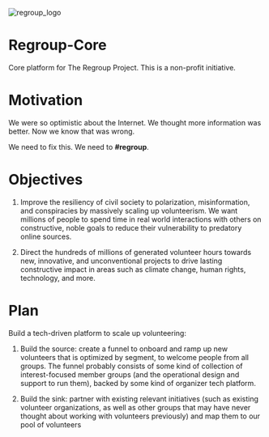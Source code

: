 ![regroup_logo](https://user-images.githubusercontent.com/885552/102808036-8d404980-4374-11eb-8964-2b2676ddde28.png)

# Regroup-Core
Core platform for The Regroup Project. This is a non-profit initiative.

# Motivation
We were so optimistic about the Internet. We thought more information was better. Now we know that was wrong. 

We need to fix this. We need to **#regroup**.

# Objectives
1. Improve the resiliency of civil society to polarization, misinformation, and conspiracies by massively scaling up volunteerism. We want millions of people to spend time in real world interactions with others on constructive, noble goals to reduce their vulnerability to predatory online sources.

2. Direct the hundreds of millions of generated volunteer hours towards new, innovative, and unconventional projects to drive lasting constructive impact in areas such as climate change, human rights, technology, and more.    

# Plan
Build a tech-driven platform to scale up volunteering:  

1. Build the source: create a funnel to onboard and ramp up new volunteers that is optimized by segment, to welcome people from all groups. The funnel probably consists of some kind of collection of interest-focused member groups (and the operational design and support to run them), backed by some kind of organizer tech platform. 

2. Build the sink: partner with existing relevant initiatives (such as existing volunteer organizations, as well as other groups that may have never thought about working with volunteers previously) and map them to our pool of volunteers 

